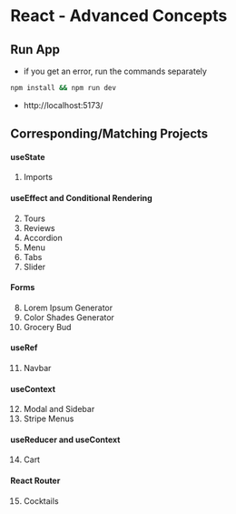 <!-- leetcode, react, data analytic, postre, vue -->
<!-- leetcode, react, data analytic, postre, vue -->
<!-- leetcode, react, data analytic, postre, vue -->
<!-- leetcode, react, data analytic, postre, vue -->
<!-- leetcode, react, data analytic, postre, vue -->
<!-- leetcode, react, data analytic, postre, vue -->
<!-- leetcode, react, data analytic, postre, vue -->
<!-- leetcode, react, data analytic, postre, vue -->
<!-- leetcode, react, data analytic, postre, vue -->
<!-- leetcode, react, data analytic, postre, vue -->
<!-- leetcode, react, data analytic, postre, vue -->
<!-- leetcode, react, data analytic, postre, vue -->
<!-- leetcode, react, data analytic, postre, vue -->
<!-- leetcode, react, data analytic, postre, vue -->
<!-- leetcode, react, data analytic, postre, vue -->
<!-- leetcode, react, data analytic, postre, vue -->
<!-- leetcode, react, data analytic, postre, vue -->
<!-- leetcode, react, data analytic, postre, vue -->
<!-- leetcode, react, data analytic, postre, vue -->
<!-- leetcode, react, data analytic, postre, vue -->
<!-- leetcode, react, data analytic, postre, vue -->
<!-- leetcode, react, data analytic, postre, vue -->
<!-- leetcode, react, data analytic, postre, vue -->
<!-- leetcode, react, data analytic, postre, vue -->
<!-- leetcode, react, data analytic, postre, vue -->
<!-- leetcode, react, data analytic, postre, vue -->
<!-- leetcode, react, data analytic, postre, vue -->
<!-- leetcode, react, data analytic, postre, vue -->
<!-- leetcode, react, data analytic, postre, vue -->
<!-- leetcode, react, data analytic, postre, vue -->
<!-- leetcode, react, data analytic, postre, vue -->
<!-- leetcode, react, data analytic, postre, vue -->
<!-- leetcode, react, data analytic, postre, vue -->
<!-- leetcode, react, data analytic, postre, vue -->
<!-- leetcode, react, data analytic, postre, vue -->
<!-- leetcode, react, data analytic, postre, vue -->
<!-- leetcode, react, data analytic, postre, vue -->
<!-- leetcode, react, data analytic, postre, vue -->
<!-- leetcode, react, data analytic, postre, vue -->
<!-- leetcode, react, data analytic, postre, vue -->
<!-- leetcode, react, data analytic, postre, vue -->
<!-- leetcode, react, data analytic, postre, vue -->
<!-- leetcode, react, data analytic, postre, vue -->
<!-- leetcode, react, data analytic, postre, vue -->
<!-- leetcode, react, data analytic, postre, vue -->
<!-- leetcode, react, data analytic, postre, vue -->
<!-- leetcode, react, data analytic, postre, vue -->
<!-- leetcode, react, data analytic, postre, vue -->
<!-- leetcode, react, data analytic, postre, vue -->
<!-- leetcode, react, data analytic, postre, vue -->
<!-- leetcode, react, data analytic, postre, vue -->
<!-- leetcode, react, data analytic, postre, vue -->
<!-- leetcode, react, data analytic, postre, vue -->
<!-- leetcode, react, data analytic, postre, vue -->
<!-- leetcode, react, data analytic, postre, vue -->
<!-- leetcode, react, data analytic, postre, vue -->
<!-- leetcode, react, data analytic, postre, vue -->
<!-- leetcode, react, data analytic, postre, vue -->
<!-- leetcode, react, data analytic, postre, vue -->
<!-- leetcode, react, data analytic, postre, vue -->
<!-- leetcode, react, data analytic, postre, vue -->
<!-- leetcode, react, data analytic, postre, vue -->
<!-- leetcode, react, data analytic, postre, vue -->
<!-- leetcode, react, data analytic, postre, vue -->
<!-- leetcode, react, data analytic, postre, vue -->
<!-- leetcode, react, data analytic, postre, vue -->
<!-- leetcode, react, data analytic, postre, vue -->
<!-- leetcode, react, data analytic, postre, vue -->
<!-- leetcode, react, data analytic, postre, vue -->
<!-- leetcode, react, data analytic, postre, vue -->
<!-- leetcode, react, data analytic, postre, vue -->
<!-- leetcode, react, data analytic, postre, vue -->
<!-- leetcode, react, data analytic, postre, vue -->
<!-- leetcode, react, data analytic, postre, vue -->
<!-- leetcode, react, data analytic, postre, vue -->
<!-- leetcode, react, data analytic, postre, vue -->
<!-- leetcode, react, data analytic, postre, vue -->
<!-- leetcode, react, data analytic, postre, vue -->
<!-- leetcode, react, data analytic, postre, vue -->
<!-- leetcode, react, data analytic, postre, vue -->
<!-- leetcode, react, data analytic, postre, vue -->
<!-- leetcode, react, data analytic, postre, vue -->
<!-- leetcode, react, data analytic, postre, vue -->
<!-- leetcode, react, data analytic, postre, vue -->
<!-- leetcode, react, data analytic, postre, vue -->
<!-- leetcode, react, data analytic, postre, vue -->
<!-- leetcode, react, data analytic, postre, vue -->
<!-- leetcode, react, data analytic, postre, vue -->
<!-- leetcode, react, data analytic, postre, vue -->
<!-- leetcode, react, data analytic, postre, vue -->
<!-- leetcode, react, data analytic, postre, vue -->
<!-- leetcode, react, data analytic, postre, vue -->
<!-- leetcode, react, data analytic, postre, vue -->
<!-- leetcode, react, data analytic, postre, vue -->
<!-- leetcode, react, data analytic, postre, vue -->
<!-- leetcode, react, data analytic, postre, vue -->
<!-- leetcode, react, data analytic, postre, vue -->
<!-- leetcode, react, data analytic, postre, vue -->
<!-- leetcode, react, data analytic, postre, vue -->
<!-- leetcode, react, data analytic, postre, vue -->
<!-- leetcode, react, data analytic, postre, vue -->
<!-- leetcode, react, data analytic, postre, vue -->
<!-- leetcode, react, data analytic, postre, vue -->
<!-- leetcode, react, data analytic, postre, vue -->
<!-- leetcode, react, data analytic, postre, vue -->
<!-- leetcode, react, data analytic, postre, vue -->
<!-- leetcode, react, data analytic, postre, vue -->
<!-- leetcode, react, data analytic, postre, vue -->
<!-- leetcode, react, data analytic, postre, vue -->
<!-- leetcode, react, data analytic, postre, vue -->
<!-- leetcode, react, data analytic, postre, vue -->
<!-- leetcode, react, data analytic, postre, vue -->
<!-- leetcode, react, data analytic, postre, vue -->
<!-- leetcode, react, data analytic, postre, vue -->
<!-- leetcode, react, data analytic, postre, vue -->
<!-- leetcode, react, data analytic, postre, vue -->
<!-- leetcode, react, data analytic, postre, vue -->
<!-- leetcode, react, data analytic, postre, vue -->
<!-- leetcode, react, data analytic, postre, vue -->
<!-- leetcode, react, data analytic, postre, vue -->

# React - Advanced Concepts

## Run App

- if you get an error, run the commands separately

```sh
npm install && npm run dev
```

- http://localhost:5173/

## Corresponding/Matching Projects

#### useState

1. Imports

#### useEffect and Conditional Rendering

2. Tours
3. Reviews
4. Accordion
5. Menu
6. Tabs
7. Slider

#### Forms

8. Lorem Ipsum Generator
9. Color Shades Generator
10. Grocery Bud

#### useRef

11. Navbar

#### useContext

12. Modal and Sidebar
13. Stripe Menus

#### useReducer and useContext

14. Cart

#### React Router

15. Cocktails
